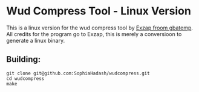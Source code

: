 # Wud Compress Tool - Linux Version

This is a linux version for the wud compress tool by [Exzap froom gbatemp](https://gbatemp.net/threads/wii-u-image-wud-compression-tool.397901/).
All credits for the program go to Exzap, this is merely a conversioon to generate a linux binary.

## Building:

```
git clone git@github.com:SophiaHadash/wudcompress.git
cd wudcompress
make
```
